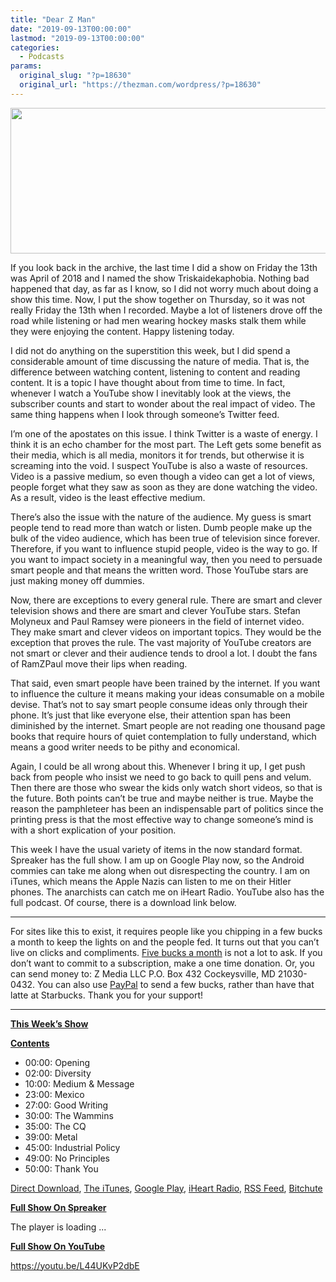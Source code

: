 ```yaml
---
title: "Dear Z Man"
date: "2019-09-13T00:00:00"
lastmod: "2019-09-13T00:00:00"
categories:
  - Podcasts
params:
  original_slug: "?p=18630"
  original_url: "https://thezman.com/wordpress/?p=18630"
---
```


[<img
src="http://thezman.com/wordpress/wp-content/uploads/2018/01/Power-Hour.png"
decoding="async" width="600" height="233" />](http://thezman.com/wordpress/wp-content/uploads/2018/01/Power-Hour.png)

If you look back in the archive, the last time I did a show on Friday
the 13th was April of 2018 and I named the show Triskaidekaphobia.
Nothing bad happened that day, as far as I know, so I did not worry much
about doing a show this time. Now, I put the show together on Thursday,
so it was not really Friday the 13th when I recorded. Maybe a lot of
listeners drove off the road while listening or had men wearing hockey
masks stalk them while they were enjoying the content. Happy listening
today.

I did not do anything on the superstition this week, but I did spend a
considerable amount of time discussing the nature of media. That is, the
difference between watching content, listening to content and reading
content. It is a topic I have thought about from time to time. In fact,
whenever I watch a YouTube show I inevitably look at the views, the
subscriber counts and start to wonder about the real impact of video.
The same thing happens when I look through someone’s Twitter feed.

I’m one of the apostates on this issue. I think Twitter is a waste of
energy. I think it is an echo chamber for the most part. The Left gets
some benefit as their media, which is all media, monitors it for trends,
but otherwise it is screaming into the void. I suspect YouTube is also a
waste of resources. Video is a passive medium, so even though a video
can get a lot of views, people forget what they saw as soon as they are
done watching the video. As a result, video is the least effective
medium.

There’s also the issue with the nature of the audience. My guess is
smart people tend to read more than watch or listen. Dumb people make up
the bulk of the video audience, which has been true of television since
forever. Therefore, if you want to influence stupid people, video is the
way to go. If you want to impact society in a meaningful way, then you
need to persuade smart people and that means the written word. Those
YouTube stars are just making money off dummies.

Now, there are exceptions to every general rule. There are smart and
clever television shows and there are smart and clever YouTube stars.
Stefan Molyneux and Paul Ramsey were pioneers in the field of internet
video. They make smart and clever videos on important topics. They would
be the exception that proves the rule. The vast majority of YouTube
creators are not smart or clever and their audience tends to drool a
lot. I doubt the fans of RamZPaul move their lips when reading.

That said, even smart people have been trained by the internet. If you
want to influence the culture it means making your ideas consumable on a
mobile devise. That’s not to say smart people consume ideas only through
their phone. It’s just that like everyone else, their attention span has
been diminished by the internet. Smart people are not reading one
thousand page books that require hours of quiet contemplation to fully
understand, which means a good writer needs to be pithy and economical.

Again, I could be all wrong about this. Whenever I bring it up, I get
push back from people who insist we need to go back to quill pens and
velum. Then there are those who swear the kids only watch short videos,
so that is the future. Both points can’t be true and maybe neither is
true. Maybe the reason the pamphleteer has been an indispensable part of
politics since the printing press is that the most effective way to
change someone’s mind is with a short explication of your position.

This week I have the usual variety of items in the now standard format.
Spreaker has the full show. I am up on Google Play now, so the Android
commies can take me along when out disrespecting the country. I am on
iTunes, which means the Apple Nazis can listen to me on their Hitler
phones. The anarchists can catch me on iHeart Radio. YouTube also has
the full podcast. Of course, there is a download link below.

------------------------------------------------------------------------

For sites like this to exist, it requires people like you chipping in a
few bucks a month to keep the lights on and the people fed. It turns out
that you can’t live on clicks and compliments.
<a href="https://www.subscribestar.com/the-z-blog"
rel="noopener noreferrer" target="_blank">Five bucks a month</a> is not
a lot to ask. If you don’t want to commit to a subscription, make a one
time donation. Or, you can send money to: Z Media LLC P.O. Box 432
Cockeysville, MD 21030-0432. You can also use <a
href="https://www.paypal.com/cgi-bin/webscr?cmd=_s-xclick&amp;hosted_button_id=UDAS2Q8JYA6CN&amp;source=url"
rel="noopener noreferrer" target="_blank">PayPal</a> to send a few
bucks, rather than have that latte at Starbucks. Thank you for your
support!

------------------------------------------------------------------------

**<u>This Week’s Show</u>**

**<u>Contents</u>**

-   00:00: Opening
-   02:00: Diversity
-   10:00: Medium & Message
-   23:00: Mexico
-   27:00: Good Writing
-   30:00: The Wammins
-   35:00: The CQ
-   39:00: Metal
-   45:00: Industrial Policy
-   49:00: No Principles
-   50:00: Thank You

<a href="https://api.spreaker.com/v2/episodes/19084897/download.mp3"
rel="noopener noreferrer" target="_blank">Direct Download</a>, <a
href="https://itunes.apple.com/us/podcast/the-z-blog-power-hour/id1262799640?mt=2"
rel="noopener noreferrer" target="_blank">The iTunes</a>, <a
href="https://podcasts.google.com/?feed=aHR0cHM6Ly93d3cuc3ByZWFrZXIuY29tL3Nob3cvMjU4OTY1Ny9lcGlzb2Rlcy9mZWVk"
rel="noopener noreferrer" target="_blank">Google Play</a>, <a href="https://www.iheart.com/podcast/the-z-blog-power-hour-29246491/"
rel="noopener noreferrer" target="_blank">iHeart Radio,</a>
<a href="https://www.spreaker.com/show/2589657/episodes/feed"
rel="noopener noreferrer" target="_blank">RSS Feed</a>,
<a href="https://www.bitchute.com/channel/OfDOhe43n3QL/"
rel="noopener noreferrer" target="_blank">Bitchute</a>

**<u>Full Show On Spreaker</u>**

The player is loading ...

<span class="widget_spinner dark"></span>

**<u>Full Show On YouTube</u>**

https://youtu.be/L44UKvP2dbE
